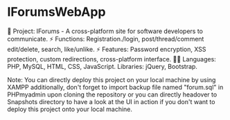# IForumsWebApp
🌟 Project: IForums - A cross-platform site for software developers to communicate. 
⚡ Functions: Registration./login, post/thread/comment edit/delete, search, like/unlike. 
⚡ Features: Password encryption, XSS protection, custom redirections, cross-platform interface. 
👩‍💻 Languages: PHP, MySQL, HTML, CSS, JavaScript. Libraries: jQuery, Bootstrap.

Note: You can directly deploy this project on your local machine by using XAMPP additionally, don't forget to import backup file named "forum.sql" in PHPmyadmin upon cloning the repository or you can directly headover to Snapshots directory to have a look at the UI in action if you don't want to deploy this project onto your local machine.
